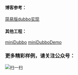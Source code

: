 
#### 博客参考：
[简易版dubbo实现](https://blog.csdn.net/ac_dao_di/article/details/121445493)

#### 其他工程：
[miniDubbo](https://github.com/jessin20161124/miniDubboDemo)
[miniDubboDemo](https://github.com/jessin20161124/miniDubboDemo)


### 更多精彩样例，请关注公众号：
![扫一扫](https://raw.githubusercontent.com/jessin20161124/springboot-demo/main/scan.png)



